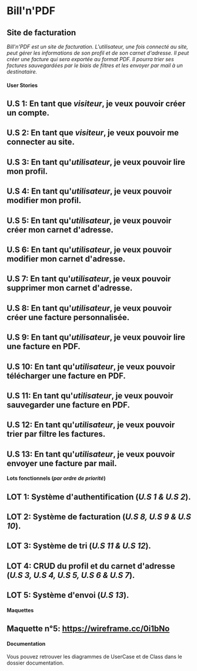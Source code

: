 # Bill'n'PDF
## Site de facturation

*Bill'n'PDF est un site de facturation. L'utilisateur, une fois connecté au site, peut gérer les informations de son profil et de son carnet d'adresse. Il peut créer une facture qui sera exportée au format PDF. Il pourra trier ses factures sauvegardées par le biais de filtres et les envoyer par mail à un destinataire.*

#### User Stories

U.S 1: En tant que *visiteur*, je veux pouvoir **créer un compte**.
------
U.S 2: En tant que *visiteur*, je veux pouvoir **me connecter au site**.
------
U.S 3: En tant qu'*utilisateur*, je veux pouvoir **lire mon profil**.
------
U.S 4: En tant qu'*utilisateur*, je veux pouvoir **modifier mon profil**.
------
U.S 5: En tant qu'*utilisateur*, je veux pouvoir **créer mon carnet d'adresse**.
------
U.S 6: En tant qu'*utilisateur*, je veux pouvoir **modifier mon carnet d'adresse**.
------
U.S 7: En tant qu'*utilisateur*, je veux pouvoir **supprimer mon carnet d'adresse**.
------
U.S 8: En tant qu'*utilisateur*, je veux pouvoir **créer une facture personnalisée**.
------
U.S 9: En tant qu'*utilisateur*, je veux pouvoir **lire une facture en PDF**.
------
U.S 10: En tant qu'*utilisateur*, je veux pouvoir **télécharger une facture en PDF**.
-------
U.S 11: En tant qu'*utilisateur*, je veux pouvoir **sauvegarder une facture en PDF**.
-------
U.S 12: En tant qu'*utilisateur*, je veux pouvoir **trier par filtre les factures**.
-------
U.S 13: En tant qu'*utilisateur*, je veux pouvoir **envoyer une facture par mail**.
-------

#### Lots fonctionnels (*par ordre de priorité*)

LOT 1: Système d'authentification (*U.S 1 & U.S 2*).
------
LOT 2: Système de facturation (*U.S 8, U.S 9 & U.S 10*).
------
LOT 3: Système de tri (*U.S 11 & U.S 12*).
------
LOT 4: CRUD du profil et du carnet d'adresse (*U.S 3, U.S 4, U.S 5, U.S 6 & U.S 7*).
------
LOT 5: Système d'envoi (*U.S 13*).
------

#### Maquettes

Maquette n°5: https://wireframe.cc/0i1bNo
-------------

#### Documentation

Vous pouvez retrouver les diagrammes de UserCase et de Class dans le dossier documentation. 